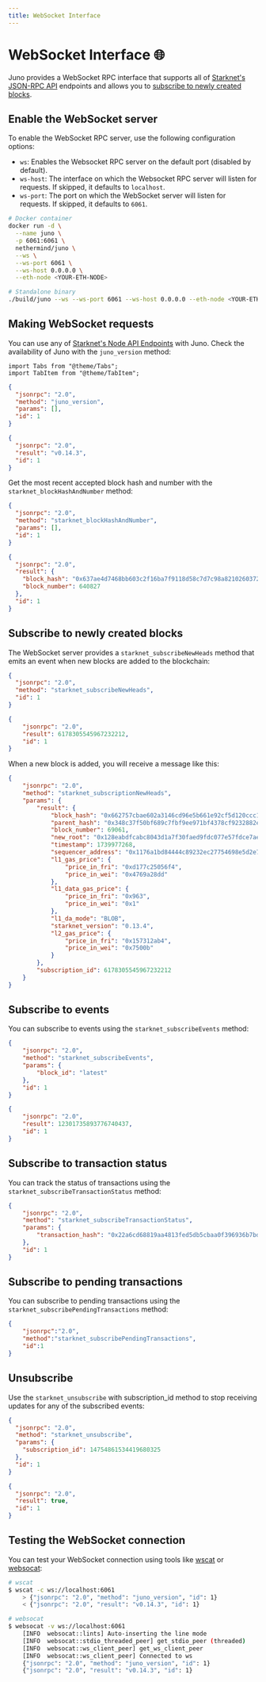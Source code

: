```yaml
---
title: WebSocket Interface
---
```


# WebSocket Interface :globe_with_meridians:

Juno provides a WebSocket RPC interface that supports all of [Starknet's JSON-RPC API](https://playground.open-rpc.org/?uiSchema%5BappBar%5D%5Bui:splitView%5D=false&schemaUrl=https://raw.githubusercontent.com/starkware-libs/starknet-specs/v0.8.1/api/starknet_api_openrpc.json&uiSchema%5BappBar%5D%5Bui:input%5D=false&uiSchema%5BappBar%5D%5Bui:darkMode%5D=true&uiSchema%5BappBar%5D%5Bui:examplesDropdown%5D=false) endpoints and allows you to [subscribe to newly created blocks](#subscribe-to-newly-created-blocks).

## Enable the WebSocket server

To enable the WebSocket RPC server, use the following configuration options:

- `ws`: Enables the Websocket RPC server on the default port (disabled by default).
- `ws-host`: The interface on which the Websocket RPC server will listen for requests. If skipped, it defaults to `localhost`.
- `ws-port`: The port on which the WebSocket server will listen for requests. If skipped, it defaults to `6061`.

```bash
# Docker container
docker run -d \
  --name juno \
  -p 6061:6061 \
  nethermind/juno \
  --ws \
  --ws-port 6061 \
  --ws-host 0.0.0.0 \
  --eth-node <YOUR-ETH-NODE>

# Standalone binary
./build/juno --ws --ws-port 6061 --ws-host 0.0.0.0 --eth-node <YOUR-ETH-NODE>
```

## Making WebSocket requests

You can use any of [Starknet's Node API Endpoints](https://playground.open-rpc.org/?uiSchema%5BappBar%5D%5Bui:splitView%5D=false&schemaUrl=https://raw.githubusercontent.com/starkware-libs/starknet-specs/v0.7.0/api/starknet_api_openrpc.json&uiSchema%5BappBar%5D%5Bui:input%5D=false&uiSchema%5BappBar%5D%5Bui:darkMode%5D=true&uiSchema%5BappBar%5D%5Bui:examplesDropdown%5D=false) with Juno. Check the availability of Juno with the `juno_version` method:

```mdx-code-block
import Tabs from "@theme/Tabs";
import TabItem from "@theme/TabItem";
```

<Tabs>
<TabItem value="request" label="Request">

```json
{
  "jsonrpc": "2.0",
  "method": "juno_version",
  "params": [],
  "id": 1
}
```

</TabItem>
<TabItem value="response" label="Response">

```json
{
  "jsonrpc": "2.0",
  "result": "v0.14.3",
  "id": 1
}
```

</TabItem>
</Tabs>

Get the most recent accepted block hash and number with the `starknet_blockHashAndNumber` method:

<Tabs>
<TabItem value="request" label="Request">

```json
{
  "jsonrpc": "2.0",
  "method": "starknet_blockHashAndNumber",
  "params": [],
  "id": 1
}
```

</TabItem>
<TabItem value="response" label="Response">

```json
{
  "jsonrpc": "2.0",
  "result": {
    "block_hash": "0x637ae4d7468bb603c2f16ba7f9118d58c7d7c98a8210260372e83e7c9df443a",
    "block_number": 640827
  },
  "id": 1
}
```

</TabItem>
</Tabs>

## Subscribe to newly created blocks

The WebSocket server provides a `starknet_subscribeNewHeads` method that emits an event when new blocks are added to the blockchain:

<Tabs>
<TabItem value="request" label="Request">

```json
{
  "jsonrpc": "2.0",
  "method": "starknet_subscribeNewHeads",
  "id": 1
}
```

</TabItem>
<TabItem value="response" label="Response">

```json
{
    "jsonrpc": "2.0",
    "result": 6178305545967232212,
    "id": 1
}
```

</TabItem>
</Tabs>

When a new block is added, you will receive a message like this:

```json
{
    "jsonrpc": "2.0",
    "method": "starknet_subscriptionNewHeads",
    "params": {
        "result": {
            "block_hash": "0x662757cbae602a3146cd96e5b661e92cf5d120ccc1d9ac6e78bee200afddfd5",
            "parent_hash": "0x348c37f50bf689c7fbf9ee971bf4378cf9232882e7a61eb2117486ee61236b1",
            "block_number": 69061,
            "new_root": "0x128eabdfcabc8043d1a7f30faed9fdc077e57fdce7aeb072c514b132e99c499",
            "timestamp": 1739977268,
            "sequencer_address": "0x1176a1bd84444c89232ec27754698e5d2e7e1a7f1539f12027f28b23ec9f3d8",
            "l1_gas_price": {
                "price_in_fri": "0xd177c25056f4",
                "price_in_wei": "0x4769a28dd"
            },
            "l1_data_gas_price": {
                "price_in_fri": "0x963",
                "price_in_wei": "0x1"
            },
            "l1_da_mode": "BLOB",
            "starknet_version": "0.13.4",
            "l2_gas_price": {
                "price_in_fri": "0x157312ab4",
                "price_in_wei": "0x7500b"
            }
        },
        "subscription_id": 6178305545967232212
    }
}
```

## Subscribe to events

You can subscribe to events using the `starknet_subscribeEvents` method:

<Tabs>
<TabItem value="request" label="Request">

```json
{
    "jsonrpc": "2.0",
    "method": "starknet_subscribeEvents",
    "params": {
        "block_id": "latest"
    },
    "id": 1
}
```

</TabItem>
<TabItem value="response" label="Response">

```json
{
    "jsonrpc": "2.0",
    "result": 12301735893776740437,
    "id": 1
}
```

</TabItem>
</Tabs>

## Subscribe to transaction status

You can track the status of transactions using the `starknet_subscribeTransactionStatus` method:

<Tabs>
<TabItem value="request" label="Request">

```json
{
    "jsonrpc": "2.0",
    "method": "starknet_subscribeTransactionStatus",
    "params": {
        "transaction_hash": "0x22a6cd68819aa4813fed5db5cbaa0f396936b7bd53e4de51ef19ab57317de7c"
    },
    "id": 1
}
```
</TabItem>
</Tabs>

## Subscribe to pending transactions

You can subscribe to pending transactions using the `starknet_subscribePendingTransactions` method:

<Tabs>
<TabItem value="request" label="Request">

```json
{
	"jsonrpc":"2.0",
	"method":"starknet_subscribePendingTransactions",
	"id":1
}
```

</TabItem>
</Tabs>

## Unsubscribe

Use the `starknet_unsubscribe` with subscription_id method to stop receiving updates for any of the subscribed events:

<Tabs>
<TabItem value="request" label="Request">

```json
{
  "jsonrpc": "2.0",
  "method": "starknet_unsubscribe",
  "params": {
    "subscription_id": 14754861534419680325
  },
  "id": 1
}
```

</TabItem>
<TabItem value="response" label="Response">

```json
{
  "jsonrpc": "2.0",
  "result": true,
  "id": 1
}
```

</TabItem>
</Tabs>

## Testing the WebSocket connection

You can test your WebSocket connection using tools like [wscat](https://github.com/websockets/wscat) or [websocat](https://github.com/vi/websocat):

```bash
# wscat
$ wscat -c ws://localhost:6061
    > {"jsonrpc": "2.0", "method": "juno_version", "id": 1}
    < {"jsonrpc": "2.0", "result": "v0.14.3", "id": 1}

# websocat
$ websocat -v ws://localhost:6061
    [INFO  websocat::lints] Auto-inserting the line mode
    [INFO  websocat::stdio_threaded_peer] get_stdio_peer (threaded)
    [INFO  websocat::ws_client_peer] get_ws_client_peer
    [INFO  websocat::ws_client_peer] Connected to ws
    {"jsonrpc": "2.0", "method": "juno_version", "id": 1}
    {"jsonrpc": "2.0", "result": "v0.14.3", "id": 1}
```